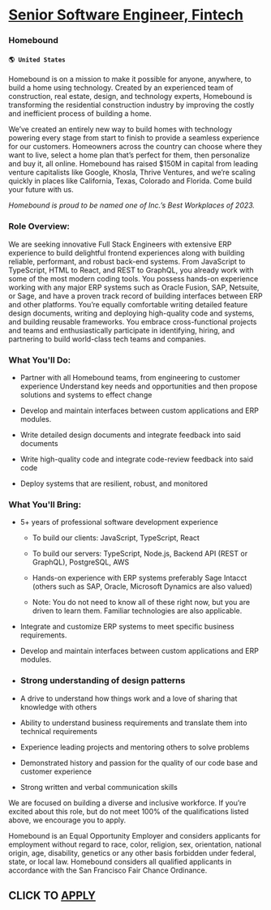 # [Senior Software Engineer, Fintech](https://www.remotewlb.com/apply/senior-software-engineer-fintech)  
### Homebound  
#### `🌎 United States`  

Homebound is on a mission to make it possible for anyone, anywhere, to build a home using technology. Created by an experienced team of construction, real estate, design, and technology experts, Homebound is transforming the residential construction industry by improving the costly and inefficient process of building a home.

We’ve created an entirely new way to build homes with technology powering every stage from start to finish to provide a seamless experience for our customers. Homeowners across the country can choose where they want to live, select a home plan that’s perfect for them, then personalize and buy it, all online. Homebound has raised $150M in capital from leading venture capitalists like Google, Khosla, Thrive Ventures, and we’re scaling quickly in places like California, Texas, Colorado and Florida. Come build your future with us.

 _Homebound is proud to be named one of Inc.’s Best Workplaces of 2023._

### Role Overview:

We are seeking innovative Full Stack Engineers with extensive ERP experience to build delightful frontend experiences along with building reliable, performant, and robust back-end systems. From JavaScript to TypeScript, HTML to React, and REST to GraphQL, you already work with some of the most modern coding tools. You possess hands-on experience working with any major ERP systems such as Oracle Fusion, SAP, Netsuite, or Sage, and have a proven track record of building interfaces between ERP and other platforms. You’re equally comfortable writing detailed feature design documents, writing and deploying high-quality code and systems, and building reusable frameworks. You embrace cross-functional projects and teams and enthusiastically participate in identifying, hiring, and partnering to build world-class tech teams and companies.

### What You'll Do:

  * Partner with all Homebound teams, from engineering to customer experience Understand key needs and opportunities and then propose solutions and systems to effect change 

  * Develop and maintain interfaces between custom applications and ERP modules. 

  * Write detailed design documents and integrate feedback into said documents 

  * Write high-quality code and integrate code-review feedback into said code 

  * Deploy systems that are resilient, robust, and monitored

### What You'll Bring:

  * 5+ years of professional software development experience 

    * To build our clients: JavaScript, TypeScript, React

    * To build our servers: TypeScript, Node.js, Backend API (REST or GraphQL), PostgreSQL, AWS 

    * Hands-on experience with ERP systems preferably Sage Intacct (others such as SAP, Oracle, Microsoft Dynamics are also valued) 

    * Note: You do not need to know all of these right now, but you are driven to learn them. Familiar technologies are also applicable.

  * Integrate and customize ERP systems to meet specific business requirements. 

  * Develop and maintain interfaces between custom applications and ERP modules. 

  * ### Strong understanding of design patterns 

  * A drive to understand how things work and a love of sharing that knowledge with others 

  * Ability to understand business requirements and translate them into technical requirements 

  * Experience leading projects and mentoring others to solve problems

  * Demonstrated history and passion for the quality of our code base and customer experience 

  * Strong written and verbal communication skills

We are focused on building a diverse and inclusive workforce. If you’re excited about this role, but do not meet 100% of the qualifications listed above, we encourage you to apply.

Homebound is an Equal Opportunity Employer and considers applicants for employment without regard to race, color, religion, sex, orientation, national origin, age, disability, genetics or any other basis forbidden under federal, state, or local law. Homebound considers all qualified applicants in accordance with the San Francisco Fair Chance Ordinance.

  
## CLICK TO [APPLY](https://www.remotewlb.com/apply/senior-software-engineer-fintech)

